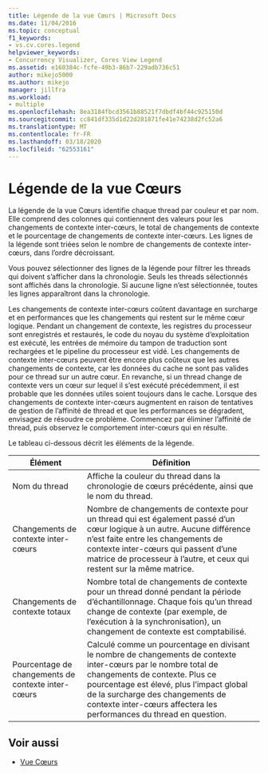 ```yaml
---
title: Légende de la vue Cœurs | Microsoft Docs
ms.date: 11/04/2016
ms.topic: conceptual
f1_keywords:
- vs.cv.cores.legend
helpviewer_keywords:
- Concurrency Visualizer, Cores View Legend
ms.assetid: e160384c-fcfe-49b3-86b7-229adb736c51
author: mikejo5000
ms.author: mikejo
manager: jillfra
ms.workload:
- multiple
ms.openlocfilehash: 8ea3184fbcd3561b88521f7dbdf4bf44c925150d
ms.sourcegitcommit: cc841df335d1d22d281871fe41e74238d2fc52a6
ms.translationtype: MT
ms.contentlocale: fr-FR
ms.lasthandoff: 03/18/2020
ms.locfileid: "62553161"
---
```

# <a name="cores-view-legend"></a>Légende de la vue Cœurs
La légende de la vue Cœurs identifie chaque thread par couleur et par nom. Elle comprend des colonnes qui contiennent des valeurs pour les changements de contexte inter-cœurs, le total de changements de contexte et le pourcentage de changements de contexte inter-cœurs. Les lignes de la légende sont triées selon le nombre de changements de contexte inter-cœurs, dans l’ordre décroissant.

 Vous pouvez sélectionner des lignes de la légende pour filtrer les threads qui doivent s’afficher dans la chronologie. Seuls les threads sélectionnés sont affichés dans la chronologie. Si aucune ligne n’est sélectionnée, toutes les lignes apparaîtront dans la chronologie.

 Les changements de contexte inter-cœurs coûtent davantage en surcharge et en performances que les changements qui restent sur le même cœur logique. Pendant un changement de contexte, les registres du processeur sont enregistrés et restaurés, le code du noyau du système d’exploitation est exécuté, les entrées de mémoire du tampon de traduction sont rechargées et le pipeline du processeur est vidé. Les changements de contexte inter-cœurs peuvent être encore plus coûteux que les autres changements de contexte, car les données du cache ne sont pas valides pour ce thread sur un autre cœur. En revanche, si un thread change de contexte vers un cœur sur lequel il s’est exécuté précédemment, il est probable que les données utiles soient toujours dans le cache. Lorsque des changements de contexte inter-cœurs augmentent en raison de tentatives de gestion de l’affinité de thread et que les performances se dégradent, envisagez de résoudre ce problème. Commencez par éliminer l’affinité de thread, puis observez le comportement inter-cœurs qui en résulte.

 Le tableau ci-dessous décrit les éléments de la légende.

|Élément|Définition|
|-------------|----------------|
|Nom du thread|Affiche la couleur du thread dans la chronologie de cœurs précédente, ainsi que le nom du thread.|
|Changements de contexte inter-cœurs|Nombre de changements de contexte pour un thread qui est également passé d’un cœur logique à un autre. Aucune différence n’est faite entre les changements de contexte inter-cœurs qui passent d’une matrice de processeur à l’autre, et ceux qui restent sur la même matrice.|
|Changements de contexte totaux|Nombre total de changements de contexte pour un thread donné pendant la période d’échantillonnage. Chaque fois qu’un thread change de contexte (par exemple, de l’exécution à la synchronisation), un changement de contexte est comptabilisé.|
|Pourcentage de changements de contexte inter-cœurs|Calculé comme un pourcentage en divisant le nombre de changements de contexte inter-cœurs par le nombre total de changements de contexte. Plus ce pourcentage est élevé, plus l’impact global de la surcharge des changements de contexte inter-cœurs affectera les performances du thread en question.|

## <a name="see-also"></a>Voir aussi
- [Vue Cœurs](../profiling/cores-view.md)